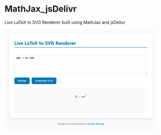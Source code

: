 # MathJax_jsDelivr
Live LaTeX to SVG Renderer built using MathJax and jsDelivr

![screenshot](https://github.com/kmranrg/LaTeX2SVG/blob/main/app_screenshot.png)
